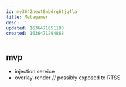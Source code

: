 ```yaml
---
id: my3642newt8mbdrg6tjq4la
title: Metagamer
desc: ''
updated: 1636471651188
created: 1636471294868
---
```


## mvp
- injection service
- overlay-render // possibly exposed to RTSS
